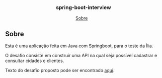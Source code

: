 <h3 align="center">
  spring-boot-interview
</h3>


<p align="center">
  <a href="#-sobre">Sobre</a>&nbsp;&nbsp;&nbsp;
</p>

## **Sobre**
Esta é uma aplicação feita em Java com Springboot, para o teste da Ília.

O desafio consiste em construir uma API na qual seja possível cadastrar e consultar cidades e clientes.

Texto do desafio proposto pode ser encontrado [aqui](https://github.com/gustavodallanora/spring-boot-interview).
